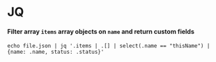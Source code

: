 # JQ

#### Filter array `items` array objects on `name` and return custom fields

```
echo file.json | jq '.items | .[] | select(.name == "thisName") | {name: .name, status: .status}'
```
